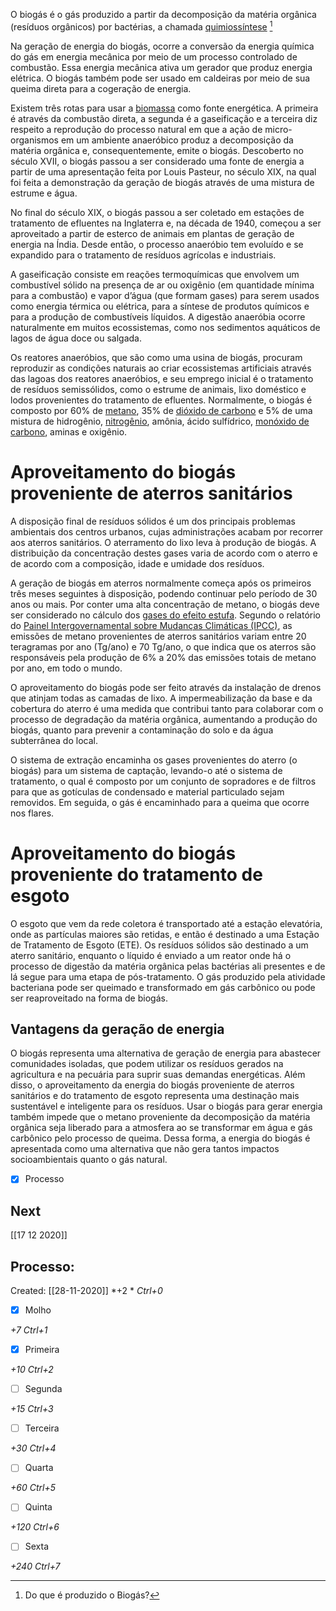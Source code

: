 O biogás é o gás produzido a partir da decomposição da matéria orgânica (resíduos orgânicos) por bactérias, a chamada [quimiossíntese](Quimioss%C3%ADntese.md) [^1]

[^1]: Do que é produzido o Biogás?

Na geração de energia do biogás, ocorre a conversão da energia química do gás em energia mecânica por meio de um processo controlado de combustão. Essa energia mecânica ativa um gerador que produz energia elétrica. O biogás também pode ser usado em caldeiras por meio de sua queima direta para a cogeração de energia.

Existem três rotas para usar a [biomassa](https://www.ecycle.com.br/2970-biomassa) como fonte energética. A primeira é através da combustão direta, a segunda é a gaseificação e a terceira diz respeito a reprodução do processo natural em que a ação de micro-organismos em um ambiente anaeróbico produz a decomposição da matéria orgânica e, consequentemente, emite o biogás. Descoberto no século XVII, o biogás passou a ser considerado uma fonte de energia a partir de uma apresentação feita por Louis Pasteur, no século XIX, na qual foi feita a demonstração da geração de biogás através de uma mistura de estrume e água.

No final do século XIX, o biogás passou a ser coletado em estações de tratamento de efluentes na Inglaterra e, na década de 1940, começou a ser aproveitado a partir de esterco de animais em plantas de geração de energia na Índia. Desde então, o processo anaeróbio tem evoluído e se expandido para o tratamento de resíduos agrícolas e industriais.

A gaseificação consiste em reações termoquímicas que envolvem um combustível sólido na presença de ar ou oxigênio (em quantidade mínima para a combustão) e vapor d’água (que formam gases) para serem usados como energia térmica ou elétrica, para a síntese de produtos químicos e para a produção de combustíveis líquidos. A digestão anaeróbia ocorre naturalmente em muitos ecossistemas, como nos sedimentos aquáticos de lagos de água doce ou salgada.

Os reatores anaeróbios, que são como uma usina de biogás, procuram reproduzir as condições naturais ao criar ecossistemas artificiais através das lagoas dos reatores anaeróbios, e seu emprego inicial é o tratamento de resíduos semissólidos, como o estrume de animais, lixo doméstico e lodos provenientes do tratamento de efluentes. Normalmente, o biogás é composto por 60% de [metano](https://www.ecycle.com.br/2426-metano), 35% de [dióxido de carbono](https://www.ecycle.com.br/2375-dioxido-de-carbono-co2.html) e 5% de uma mistura de hidrogênio, [nitrogênio](https://www.ecycle.com.br/3056-ciclo-do-nitrogenio.html), amônia, ácido sulfídrico, [monóxido de carbono](https://www.ecycle.com.br/2350-monoxido-de-carbono), aminas e oxigênio.

# Aproveitamento do biogás proveniente de aterros sanitários

A disposição final de resíduos sólidos é um dos principais problemas ambientais dos centros urbanos, cujas administrações acabam por recorrer aos aterros sanitários. O aterramento do lixo leva à produção de biogás. A distribuição da concentração destes gases varia de acordo com o aterro e de acordo com a composição, idade e umidade dos resíduos.

A geração de biogás em aterros normalmente começa após os primeiros três meses seguintes à disposição, podendo continuar pelo período de 30 anos ou mais. Por conter uma alta concentração de metano, o biogás deve ser considerado no cálculo dos [gases do efeito estufa](https://www.ecycle.com.br/6037-gases-de-efeito-estufa.html). Segundo o relatório do [Painel Intergovernamental sobre Mudanças Climáticas (IPCC)](https://www.ecycle.com.br/1877-ipcc.html), as emissões de metano provenientes de aterros sanitários variam entre 20 teragramas por ano (Tg/ano) e 70 Tg/ano, o que indica que os aterros são responsáveis pela produção de 6% a 20% das emissões totais de metano por ano, em todo o mundo.

O aproveitamento do biogás pode ser feito através da instalação de drenos que atinjam todas as camadas de lixo. A impermeabilização da base e da cobertura do aterro é uma medida que contribui tanto para colaborar com o processo de degradação da matéria orgânica, aumentando a produção do biogás, quanto para prevenir a contaminação do solo e da água subterrânea do local.

O sistema de extração encaminha os gases provenientes do aterro (o biogás) para um sistema de captação, levando-o até o sistema de tratamento, o qual é composto por um conjunto de sopradores e de filtros para que as gotículas de condensado e material particulado sejam removidos. Em seguida, o gás é encaminhado para a queima que ocorre nos flares.

# Aproveitamento do biogás proveniente do tratamento de esgoto

O esgoto que vem da rede coletora é transportado até a estação elevatória, onde as partículas maiores são retidas, e então é destinado a uma Estação de Tratamento de Esgoto (ETE). Os resíduos sólidos são destinado a um aterro sanitário, enquanto o líquido é enviado a um reator onde há o processo de digestão da matéria orgânica pelas bactérias ali presentes e de lá segue para uma etapa de pós-tratamento. O gás produzido pela atividade bacteriana pode ser queimado e transformado em gás carbônico ou pode ser reaproveitado na forma de biogás.


## Vantagens da geração de energia

O biogás representa uma alternativa de geração de energia para abastecer comunidades isoladas, que podem utilizar os resíduos gerados na agricultura e na pecuária para suprir suas demandas energéticas. Além disso, o aproveitamento da energia do biogás proveniente de aterros sanitários e do tratamento de esgoto representa uma destinação mais sustentável e inteligente para os resíduos. Usar o biogás para gerar energia também impede que o metano proveniente da decomposição da matéria orgânica seja liberado para a atmosfera ao se transformar em água e gás carbônico pelo processo de queima. Dessa forma, a energia do biogás é apresentada como uma alternativa que não gera tantos impactos socioambientais quanto o gás natural.


- [x] Processo

## Next
[[17 12 2020]]
## Processo:
Created: [[28-11-2020]]
*+2 *  *Ctrl+0*
- [x] Molho  

*+7*  *Ctrl+1*

- [x] Primeira 

*+10*  *Ctrl+2*

- [ ] Segunda

*+15*  *Ctrl+3*

- [ ] Terceira 

*+30*  *Ctrl+4*

- [ ] Quarta 

*+60*  *Ctrl+5*

- [ ] Quinta 

*+120*  *Ctrl+6*

- [ ] Sexta 

*+240*  *Ctrl+7*
